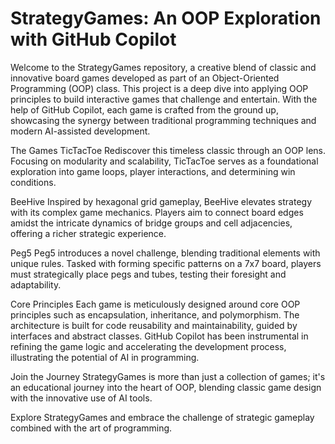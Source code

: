 # StrategyGames: An OOP Exploration with GitHub Copilot
Welcome to the StrategyGames repository, a creative blend of classic and innovative board games developed as part of an Object-Oriented Programming (OOP) class. This project is a deep dive into applying OOP principles to build interactive games that challenge and entertain. With the help of GitHub Copilot, each game is crafted from the ground up, showcasing the synergy between traditional programming techniques and modern AI-assisted development.

The Games
TicTacToe
Rediscover this timeless classic through an OOP lens. Focusing on modularity and scalability, TicTacToe serves as a foundational exploration into game loops, player interactions, and determining win conditions.

BeeHive
Inspired by hexagonal grid gameplay, BeeHive elevates strategy with its complex game mechanics. Players aim to connect board edges amidst the intricate dynamics of bridge groups and cell adjacencies, offering a richer strategic experience.

Peg5
Peg5 introduces a novel challenge, blending traditional elements with unique rules. Tasked with forming specific patterns on a 7x7 board, players must strategically place pegs and tubes, testing their foresight and adaptability.

Core Principles
Each game is meticulously designed around core OOP principles such as encapsulation, inheritance, and polymorphism. The architecture is built for code reusability and maintainability, guided by interfaces and abstract classes. GitHub Copilot has been instrumental in refining the game logic and accelerating the development process, illustrating the potential of AI in programming.

Join the Journey
StrategyGames is more than just a collection of games; it's an educational journey into the heart of OOP, blending classic game design with the innovative use of AI tools.

Explore StrategyGames and embrace the challenge of strategic gameplay combined with the art of programming.

